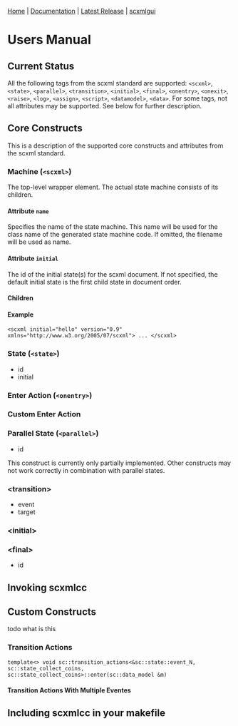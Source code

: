 [Home](https://github.com/jp-embedded/scxmlcc) | [Documentation](index.md) | [Latest Release](https://github.com/jp-embedded/scxmlcc/releases) | [scxmlgui](https://github.com/fmorbini/scxmlgui/)
# Users Manual
## Current Status
All the following tags from the scxml standard are supported: `<scxml>`, `<state>`, `<parallel>`, `<transition>`, `<initial>`, `<final>`, `<onentry>`, `<onexit>`, `<raise>`, `<log>`, `<assign>`, `<script>`, `<datamodel>`, `<data>`. For some tags, not all attributes may be supported. See below for further description.
  
## Core Constructs
This is a description of the supported core constructs and attributes from the scxml standard.
### Machine (`<scxml>`)
The top-level wrapper element. The actual state machine consists of its children.

#### Attribute `name`
Specifies the name of the state machine. This name will be used for the class name of the generated state machine code. If omitted, the filename will be used as name.

#### Attribute `initial`
The id of the initial state(s) for the scxml document. If not specified, the default initial state is the first child state in document order.

#### Children

#### Example
`<scxml initial="hello" version="0.9" xmlns="http://www.w3.org/2005/07/scxml">
 ...
</scxml>`

### State (`<state>`)
- id
- initial

### Enter Action (`<onentry>`)

### Custom Enter Action

### Parallel State (`<parallel>`)
- id


This construct is currently only partially implemented. Other constructs may not work correctly in combination with parallel states.
### \<transition\>
- event
- target

### \<initial\>
### \<final\>
- id


## Invoking scxmlcc
## Custom Constructs
todo what is this
### Transition Actions
```
template<> void sc::transition_actions<&sc::state::event_N, sc::state_collect_coins, sc::state_collect_coins>::enter(sc::data_model &m)	
```
#### Transition Actions With Multiple Eventes
## Including scxmlcc in your makefile
